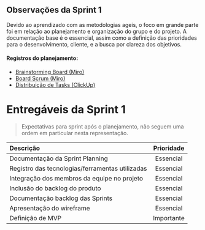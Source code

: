 ## Observações da Sprint 1

Devido ao aprendizado com as metodologias ageis, o foco em grande parte foi em relação ao planejamento e organização do grupo e do projeto. A documentação base é o essencial, assim como a definição das prioridades para o desenvolvimento, cliente, e a busca por clareza dos objetivos.

#### Registros do planejamento:
- [Brainstorming Board (Miro)](https://miro.com/app/board/uXjVMe5mTZ4=/?share_link_id=136549221515)
- [Board Scrum (Miro)](https://miro.com/app/board/uXjVMY5EpQI=/?share_link_id=258031151867)
- [Distribuição de Tasks (ClickUp)](https://sharing.clickup.com/9007095918/l/h/4-90070215479-1/fbcc296d506a261)

# Entregáveis da Sprint 1
> Expectativas para sprint após o planejamento, não seguem uma ordem em particular nesta representação.

| Descrição | Prioridade |
| :---- | :----: |
| Documentação da Sprint Planning | Essencial |
| Registro das tecnologias/ferramentas utilizadas | Essencial |
| Integração dos membros da equipe no projeto | Essencial |
| Inclusão do backlog do produto | Essencial |
| Documentação backlog das Sprints | Essencial |
| Apresentação do wireframe | Essencial |
| Definição de MVP | Importante |
